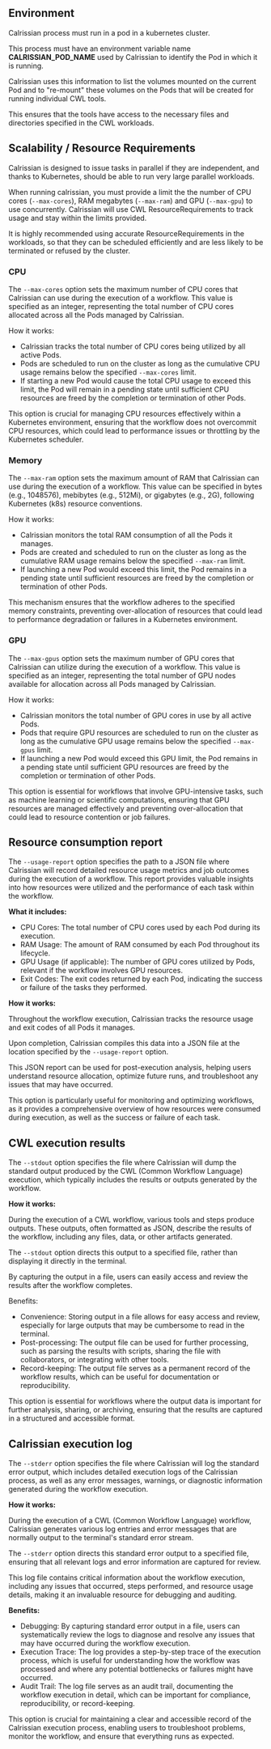 
## Environment

Calrissian process must run in a pod in a kubernetes cluster.

This process must have an environment variable name **CALRISSIAN_POD_NAME** used by Calrissian to identify the Pod in which it is running. 

Calrissian uses this information to list the volumes mounted on the current Pod and to "re-mount" these volumes on the Pods that will be created for running individual CWL tools. 

This ensures that the tools have access to the necessary files and directories specified in the CWL workloads.

## Scalability / Resource Requirements

Calrissian is designed to issue tasks in parallel if they are independent, and thanks to Kubernetes, should be able to run very large parallel workloads.

When running calrissian, you must provide a limit the the number of CPU cores (`--max-cores`), RAM megabytes (`--max-ram`) and GPU (`--max-gpu`) to use concurrently. Calrissian will use CWL ResourceRequirements to track usage and stay within the limits provided. 

It is highly recommended using accurate ResourceRequirements in the workloads, so that they can be scheduled efficiently and are less likely to be terminated or refused by the cluster.

### CPU

The `--max-cores` option sets the maximum number of CPU cores that Calrissian can use during the execution of a workflow. This value is specified as an integer, representing the total number of CPU cores allocated across all the Pods managed by Calrissian.

How it works:

* Calrissian tracks the total number of CPU cores being utilized by all active Pods.
* Pods are scheduled to run on the cluster as long as the cumulative CPU usage remains below the specified `--max-cores` limit.
* If starting a new Pod would cause the total CPU usage to exceed this limit, the Pod will remain in a pending state until sufficient CPU resources are freed by the completion or termination of other Pods.

This option is crucial for managing CPU resources effectively within a Kubernetes environment, ensuring that the workflow does not overcommit CPU resources, which could lead to performance issues or throttling by the Kubernetes scheduler.

### Memory

The `--max-ram` option sets the maximum amount of RAM that Calrissian can use during the execution of a workflow. This value can be specified in bytes (e.g., 1048576), mebibytes (e.g., 512Mi), or gigabytes (e.g., 2G), following Kubernetes (k8s) resource conventions.

How it works:

* Calrissian monitors the total RAM consumption of all the Pods it manages.
* Pods are created and scheduled to run on the cluster as long as the cumulative RAM usage remains below the specified `--max-ram` limit.
* If launching a new Pod would exceed this limit, the Pod remains in a pending state until sufficient resources are freed by the completion or termination of other Pods.

This mechanism ensures that the workflow adheres to the specified memory constraints, preventing over-allocation of resources that could lead to performance degradation or failures in a Kubernetes environment.

### GPU

The `--max-gpus` option sets the maximum number of GPU cores that Calrissian can utilize during the execution of a workflow. This value is specified as an integer, representing the total number of GPU nodes available for allocation across all Pods managed by Calrissian.

How it works:

* Calrissian monitors the total number of GPU cores in use by all active Pods.
* Pods that require GPU resources are scheduled to run on the cluster as long as the cumulative GPU usage remains below the specified `--max-gpus` limit.
* If launching a new Pod would exceed this GPU limit, the Pod remains in a pending state until sufficient GPU resources are freed by the completion or termination of other Pods.

This option is essential for workflows that involve GPU-intensive tasks, such as machine learning or scientific computations, ensuring that GPU resources are managed effectively and preventing over-allocation that could lead to resource contention or job failures.

## Resource consumption report

The `--usage-report` option specifies the path to a JSON file where Calrissian will record detailed resource usage metrics and job outcomes during the execution of a workflow. This report provides valuable insights into how resources were utilized and the performance of each task within the workflow.

**What it includes:**

* CPU Cores: The total number of CPU cores used by each Pod during its execution.
* RAM Usage: The amount of RAM consumed by each Pod throughout its lifecycle.
* GPU Usage (if applicable): The number of GPU cores utilized by Pods, relevant if the workflow involves GPU resources.
* Exit Codes: The exit codes returned by each Pod, indicating the success or failure of the tasks they performed.

**How it works:**

Throughout the workflow execution, Calrissian tracks the resource usage and exit codes of all Pods it manages.

Upon completion, Calrissian compiles this data into a JSON file at the location specified by the `--usage-report` option.

This JSON report can be used for post-execution analysis, helping users understand resource allocation, optimize future runs, and troubleshoot any issues that may have occurred.

This option is particularly useful for monitoring and optimizing workflows, as it provides a comprehensive overview of how resources were consumed during execution, as well as the success or failure of each task.

## CWL execution results

The `--stdout` option specifies the file where Calrissian will dump the standard output produced by the CWL (Common Workflow Language) execution, which typically includes the results or outputs generated by the workflow.

**How it works:**

During the execution of a CWL workflow, various tools and steps produce outputs. These outputs, often formatted as JSON, describe the results of the workflow, including any files, data, or other artifacts generated.

The `--stdout` option directs this output to a specified file, rather than displaying it directly in the terminal.

By capturing the output in a file, users can easily access and review the results after the workflow completes.


Benefits:

* Convenience: Storing output in a file allows for easy access and review, especially for large outputs that may be cumbersome to read in the terminal.
* Post-processing: The output file can be used for further processing, such as parsing the results with scripts, sharing the file with collaborators, or integrating with other tools.
* Record-keeping: The output file serves as a permanent record of the workflow results, which can be useful for documentation or reproducibility.

This option is essential for workflows where the output data is important for further analysis, sharing, or archiving, ensuring that the results are captured in a structured and accessible format.

## Calrissian execution log

The `--stderr` option specifies the file where Calrissian will log the standard error output, which includes detailed execution logs of the Calrissian process, as well as any error messages, warnings, or diagnostic information generated during the workflow execution.

**How it works:**

During the execution of a CWL (Common Workflow Language) workflow, Calrissian generates various log entries and error messages that are normally output to the terminal's standard error stream.

The `--stderr` option directs this standard error output to a specified file, ensuring that all relevant logs and error information are captured for review.

This log file contains critical information about the workflow execution, including any issues that occurred, steps performed, and resource usage details, making it an invaluable resource for debugging and auditing.

**Benefits:**

* Debugging: By capturing standard error output in a file, users can systematically review the logs to diagnose and resolve any issues that may have occurred during the workflow execution.
* Execution Trace: The log provides a step-by-step trace of the execution process, which is useful for understanding how the workflow was processed and where any potential bottlenecks or failures might have occurred.
* Audit Trail: The log file serves as an audit trail, documenting the workflow execution in detail, which can be important for compliance, reproducibility, or record-keeping.

This option is crucial for maintaining a clear and accessible record of the Calrissian execution process, enabling users to troubleshoot problems, monitor the workflow, and ensure that everything runs as expected.